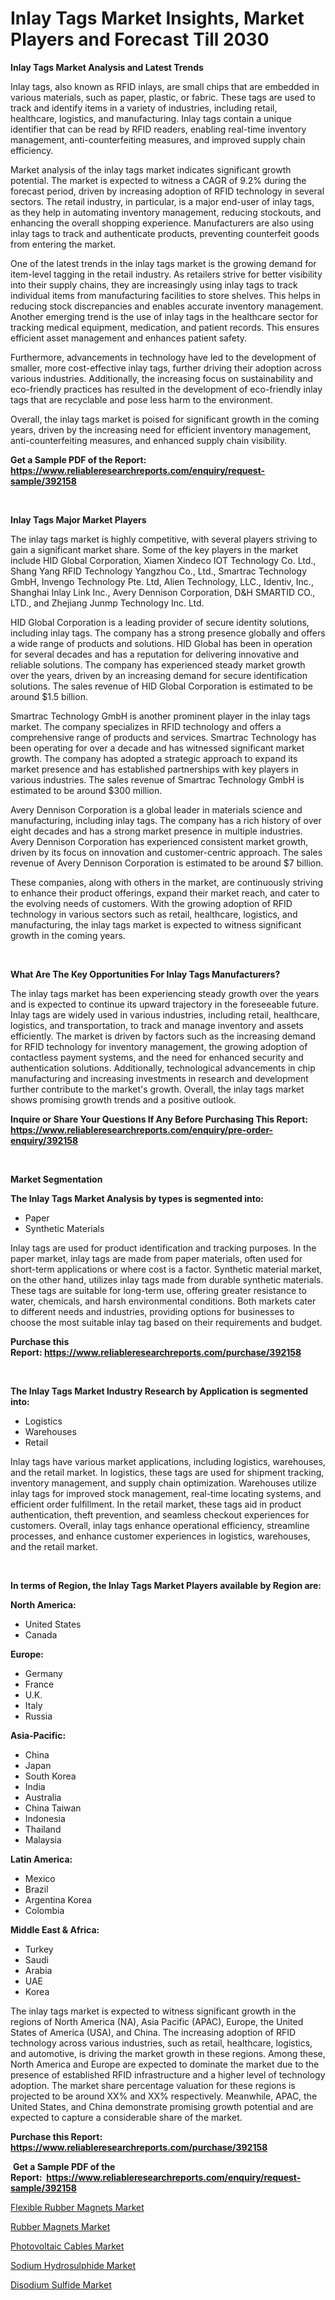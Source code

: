 <p><h1>Inlay Tags Market Insights, Market Players and Forecast Till 2030</h1></p><p><strong>Inlay Tags Market Analysis and Latest Trends</strong></p>
<p><p>Inlay tags, also known as RFID inlays, are small chips that are embedded in various materials, such as paper, plastic, or fabric. These tags are used to track and identify items in a variety of industries, including retail, healthcare, logistics, and manufacturing. Inlay tags contain a unique identifier that can be read by RFID readers, enabling real-time inventory management, anti-counterfeiting measures, and improved supply chain efficiency.</p><p>Market analysis of the inlay tags market indicates significant growth potential. The market is expected to witness a CAGR of 9.2% during the forecast period, driven by increasing adoption of RFID technology in several sectors. The retail industry, in particular, is a major end-user of inlay tags, as they help in automating inventory management, reducing stockouts, and enhancing the overall shopping experience. Manufacturers are also using inlay tags to track and authenticate products, preventing counterfeit goods from entering the market.</p><p>One of the latest trends in the inlay tags market is the growing demand for item-level tagging in the retail industry. As retailers strive for better visibility into their supply chains, they are increasingly using inlay tags to track individual items from manufacturing facilities to store shelves. This helps in reducing stock discrepancies and enables accurate inventory management. Another emerging trend is the use of inlay tags in the healthcare sector for tracking medical equipment, medication, and patient records. This ensures efficient asset management and enhances patient safety.</p><p>Furthermore, advancements in technology have led to the development of smaller, more cost-effective inlay tags, further driving their adoption across various industries. Additionally, the increasing focus on sustainability and eco-friendly practices has resulted in the development of eco-friendly inlay tags that are recyclable and pose less harm to the environment.</p><p>Overall, the inlay tags market is poised for significant growth in the coming years, driven by the increasing need for efficient inventory management, anti-counterfeiting measures, and enhanced supply chain visibility.</p></p>
<p><strong>Get a Sample PDF of the Report:&nbsp; <a href="https://www.reliableresearchreports.com/enquiry/request-sample/392158">https://www.reliableresearchreports.com/enquiry/request-sample/392158</a></strong></p>
<p>&nbsp;</p>
<p><strong>Inlay Tags Major Market Players</strong></p>
<p><p>The inlay tags market is highly competitive, with several players striving to gain a significant market share. Some of the key players in the market include HID Global Corporation, Xiamen Xindeco IOT Technology Co. Ltd., Shang Yang RFID Technology Yangzhou Co., Ltd., Smartrac Technology GmbH, Invengo Technology Pte. Ltd, Alien Technology, LLC., Identiv, Inc., Shanghai Inlay Link Inc., Avery Dennison Corporation, D&H SMARTID CO., LTD., and Zhejiang Junmp Technology Inc. Ltd.</p><p>HID Global Corporation is a leading provider of secure identity solutions, including inlay tags. The company has a strong presence globally and offers a wide range of products and solutions. HID Global has been in operation for several decades and has a reputation for delivering innovative and reliable solutions. The company has experienced steady market growth over the years, driven by an increasing demand for secure identification solutions. The sales revenue of HID Global Corporation is estimated to be around $1.5 billion.</p><p>Smartrac Technology GmbH is another prominent player in the inlay tags market. The company specializes in RFID technology and offers a comprehensive range of products and services. Smartrac Technology has been operating for over a decade and has witnessed significant market growth. The company has adopted a strategic approach to expand its market presence and has established partnerships with key players in various industries. The sales revenue of Smartrac Technology GmbH is estimated to be around $300 million.</p><p>Avery Dennison Corporation is a global leader in materials science and manufacturing, including inlay tags. The company has a rich history of over eight decades and has a strong market presence in multiple industries. Avery Dennison Corporation has experienced consistent market growth, driven by its focus on innovation and customer-centric approach. The sales revenue of Avery Dennison Corporation is estimated to be around $7 billion.</p><p>These companies, along with others in the market, are continuously striving to enhance their product offerings, expand their market reach, and cater to the evolving needs of customers. With the growing adoption of RFID technology in various sectors such as retail, healthcare, logistics, and manufacturing, the inlay tags market is expected to witness significant growth in the coming years.</p></p>
<p>&nbsp;</p>
<p><strong>What Are The Key Opportunities For Inlay Tags Manufacturers?</strong></p>
<p><p>The inlay tags market has been experiencing steady growth over the years and is expected to continue its upward trajectory in the foreseeable future. Inlay tags are widely used in various industries, including retail, healthcare, logistics, and transportation, to track and manage inventory and assets efficiently. The market is driven by factors such as the increasing demand for RFID technology for inventory management, the growing adoption of contactless payment systems, and the need for enhanced security and authentication solutions. Additionally, technological advancements in chip manufacturing and increasing investments in research and development further contribute to the market's growth. Overall, the inlay tags market shows promising growth trends and a positive outlook.</p></p>
<p><strong>Inquire or Share Your Questions If Any Before Purchasing This Report: <a href="https://www.reliableresearchreports.com/enquiry/pre-order-enquiry/392158">https://www.reliableresearchreports.com/enquiry/pre-order-enquiry/392158</a></strong></p>
<p>&nbsp;</p>
<p><strong>Market Segmentation</strong></p>
<p><strong>The Inlay Tags Market Analysis by types is segmented into:</strong></p>
<p><ul><li>Paper</li><li>Synthetic Materials</li></ul></p>
<p><p>Inlay tags are used for product identification and tracking purposes. In the paper market, inlay tags are made from paper materials, often used for short-term applications or where cost is a factor. Synthetic material market, on the other hand, utilizes inlay tags made from durable synthetic materials. These tags are suitable for long-term use, offering greater resistance to water, chemicals, and harsh environmental conditions. Both markets cater to different needs and industries, providing options for businesses to choose the most suitable inlay tag based on their requirements and budget.</p></p>
<p><strong>Purchase this Report:&nbsp;<a href="https://www.reliableresearchreports.com/purchase/392158">https://www.reliableresearchreports.com/purchase/392158</a></strong></p>
<p>&nbsp;</p>
<p><strong>The Inlay Tags Market Industry Research by Application is segmented into:</strong></p>
<p><ul><li>Logistics</li><li>Warehouses</li><li>Retail</li></ul></p>
<p><p>Inlay tags have various market applications, including logistics, warehouses, and the retail market. In logistics, these tags are used for shipment tracking, inventory management, and supply chain optimization. Warehouses utilize inlay tags for improved stock management, real-time locating systems, and efficient order fulfillment. In the retail market, these tags aid in product authentication, theft prevention, and seamless checkout experiences for customers. Overall, inlay tags enhance operational efficiency, streamline processes, and enhance customer experiences in logistics, warehouses, and the retail market.</p></p>
<p>&nbsp;</p>
<p><strong>In terms of Region, the Inlay Tags Market Players available by Region are:</strong></p>
<p>
    <p> <strong> North America: </strong>
        <ul>
            <li>United States</li>
            <li>Canada</li>
        </ul>
        </p> 
    <p> <strong> Europe: </strong>
        <ul>
            <li>Germany</li>
            <li>France</li>
            <li>U.K.</li>
            <li>Italy</li>
            <li>Russia</li>
        </ul>
        </p> 
    <p> <strong> Asia-Pacific: </strong>
        <ul>
            <li>China</li>
            <li>Japan</li>
            <li>South Korea</li>
            <li>India</li>
            <li>Australia</li>
            <li>China Taiwan</li>
            <li>Indonesia</li>
            <li>Thailand</li>
            <li>Malaysia</li>
        </ul>
        </p> 
    <p> <strong> Latin America: </strong>
        <ul>
            <li>Mexico</li>
            <li>Brazil</li>
            <li>Argentina Korea</li>
            <li>Colombia</li>
        </ul>
        </p> 
    <p> <strong> Middle East & Africa: </strong>
        <ul>
            <li>Turkey</li>
            <li>Saudi</li>
            <li>Arabia</li>
            <li>UAE</li>
            <li>Korea</li>
        </ul>
    </p>
    </p>
<p><p>The inlay tags market is expected to witness significant growth in the regions of North America (NA), Asia Pacific (APAC), Europe, the United States of America (USA), and China. The increasing adoption of RFID technology across various industries, such as retail, healthcare, logistics, and automotive, is driving the market growth in these regions. Among these, North America and Europe are expected to dominate the market due to the presence of established RFID infrastructure and a higher level of technology adoption. The market share percentage valuation for these regions is projected to be around XX% and XX% respectively. Meanwhile, APAC, the United States, and China demonstrate promising growth potential and are expected to capture a considerable share of the market.</p></p>
<p><strong>Purchase this Report: <a href="https://www.reliableresearchreports.com/purchase/392158">https://www.reliableresearchreports.com/purchase/392158</a></strong></p>
<p>&nbsp;<strong>Get a Sample PDF of the Report:&nbsp;&nbsp;<a href="https://www.reliableresearchreports.com/enquiry/request-sample/392158">https://www.reliableresearchreports.com/enquiry/request-sample/392158</a></strong></p>
<p><strong></strong></p>
<p><p><a href="https://medium.com/@sandramurphy56/flexible-rubber-magnets-nbsp-market-focuses-on-market-share-size-and-projected-forecast-till-2030-3552fc8287cf">Flexible Rubber Magnets Market</a></p><p><a href="https://medium.com/@colinom786578/rubber-magnets-market-research-report-its-history-and-forecast-2023-to-2030-9e4e51ab2b48">Rubber Magnets Market</a></p><p><a href="https://medium.com/@damorgan64868/photovoltaic-cables-market-size-market-outlook-and-market-forecast-2023-to-2030-67947285a822">Photovoltaic Cables Market</a></p><p><a href="https://medium.com/@bradomar67436/sodium-hydrosulphide-nbsp-market-focuses-on-market-share-size-and-projected-forecast-till-2030-827d292d6d3f">Sodium Hydrosulphide Market</a></p><p><a href="https://medium.com/@jaremington56468/disodium-sulfide-market-report-reveals-the-latest-trends-and-growth-opportunities-of-this-market-80b84b6b2a7d">Disodium Sulfide Market</a></p></p>
